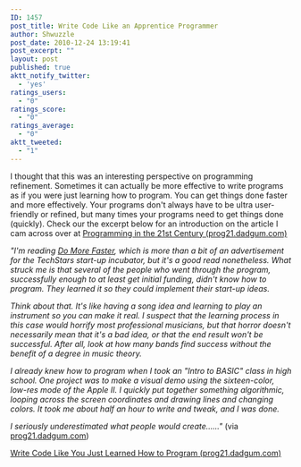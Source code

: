 ```yaml
---
ID: 1457
post_title: Write Code Like an Apprentice Programmer
author: Shwuzzle
post_date: 2010-12-24 13:19:41
post_excerpt: ""
layout: post
published: true
aktt_notify_twitter:
  - 'yes'
ratings_users:
  - "0"
ratings_score:
  - "0"
ratings_average:
  - "0"
aktt_tweeted:
  - "1"
---
```

I thought that this was an interesting perspective on programming refinement. Sometimes it can actually be more effective to write programs as if you were just learning how to program. You can get things done faster and more effectively. Your programs don't always have to be ultra user-friendly or refined, but many times your programs need to get things done (quickly). Check our the excerpt below for an introduction on the article I cam across over at <a href="http://prog21.dadgum.com/87.html">Programming in the 21st Century (prog21.dadgum.com)</a>

<em>"I'm reading <a href="http://www.amazon.com/Do-More-Faster-TechStars-Accelerate/dp/0470929839">Do More Faster</a>,  which is more than a bit of an advertisement for the TechStars start-up  incubator, but it's a good read nonetheless. What struck me is that  several of the people who went through the program, successfully enough  to at least get initial funding, didn't know how to program. They  learned it so they could implement their start-up ideas.

Think about that. It's like having a song idea and learning to  play an instrument so you can make it real. I suspect that the learning  process in this case would horrify most professional musicians, but that  horror doesn't necessarily mean that it's a bad idea, or that the end  result won't be successful. After all, look at how many bands find  success without the benefit of a degree in music theory.

I already knew how to program when I took an "Intro to BASIC"  class in high school. One project was to make a visual demo using the  sixteen-color, low-res mode of the Apple II. I quickly put together  something algorithmic, looping across the screen coordinates and drawing  lines and changing colors. It took me about half an hour to write and  tweak, and I was done.

I seriously underestimated what people would create......" </em>(via <a href="http://prog21.dadgum.com/87.html">prog21.dadgum.com</a>)

<a href="http://prog21.dadgum.com/87.html">Write Code Like You Just Learned How to Program (prog21.dadgum.com)</a>
